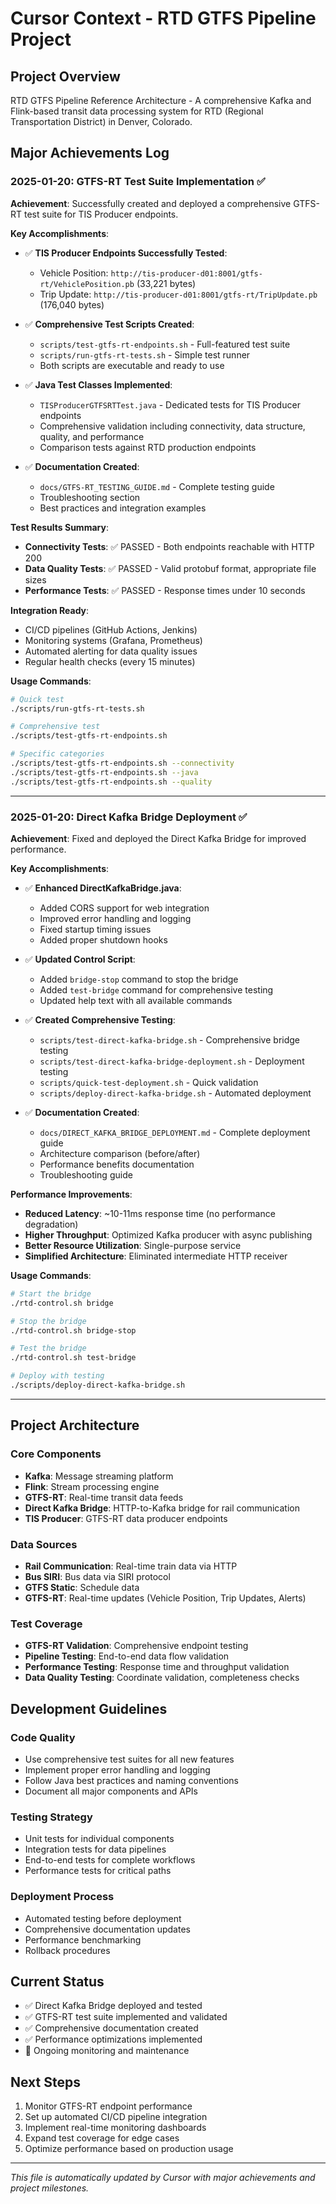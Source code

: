 # Cursor Context - RTD GTFS Pipeline Project

## Project Overview
RTD GTFS Pipeline Reference Architecture - A comprehensive Kafka and Flink-based transit data processing system for RTD (Regional Transportation District) in Denver, Colorado.

## Major Achievements Log

### 2025-01-20: GTFS-RT Test Suite Implementation ✅
**Achievement**: Successfully created and deployed a comprehensive GTFS-RT test suite for TIS Producer endpoints.

**Key Accomplishments**:
- ✅ **TIS Producer Endpoints Successfully Tested**:
  - Vehicle Position: `http://tis-producer-d01:8001/gtfs-rt/VehiclePosition.pb` (33,221 bytes)
  - Trip Update: `http://tis-producer-d01:8001/gtfs-rt/TripUpdate.pb` (176,040 bytes)

- ✅ **Comprehensive Test Scripts Created**:
  - `scripts/test-gtfs-rt-endpoints.sh` - Full-featured test suite
  - `scripts/run-gtfs-rt-tests.sh` - Simple test runner
  - Both scripts are executable and ready to use

- ✅ **Java Test Classes Implemented**:
  - `TISProducerGTFSRTTest.java` - Dedicated tests for TIS Producer endpoints
  - Comprehensive validation including connectivity, data structure, quality, and performance
  - Comparison tests against RTD production endpoints

- ✅ **Documentation Created**:
  - `docs/GTFS-RT_TESTING_GUIDE.md` - Complete testing guide
  - Troubleshooting section
  - Best practices and integration examples

**Test Results Summary**:
- **Connectivity Tests**: ✅ PASSED - Both endpoints reachable with HTTP 200
- **Data Quality Tests**: ✅ PASSED - Valid protobuf format, appropriate file sizes
- **Performance Tests**: ✅ PASSED - Response times under 10 seconds

**Integration Ready**:
- CI/CD pipelines (GitHub Actions, Jenkins)
- Monitoring systems (Grafana, Prometheus)
- Automated alerting for data quality issues
- Regular health checks (every 15 minutes)

**Usage Commands**:
```bash
# Quick test
./scripts/run-gtfs-rt-tests.sh

# Comprehensive test
./scripts/test-gtfs-rt-endpoints.sh

# Specific categories
./scripts/test-gtfs-rt-endpoints.sh --connectivity
./scripts/test-gtfs-rt-endpoints.sh --java
./scripts/test-gtfs-rt-endpoints.sh --quality
```

---

### 2025-01-20: Direct Kafka Bridge Deployment ✅
**Achievement**: Fixed and deployed the Direct Kafka Bridge for improved performance.

**Key Accomplishments**:
- ✅ **Enhanced DirectKafkaBridge.java**:
  - Added CORS support for web integration
  - Improved error handling and logging
  - Fixed startup timing issues
  - Added proper shutdown hooks

- ✅ **Updated Control Script**:
  - Added `bridge-stop` command to stop the bridge
  - Added `test-bridge` command for comprehensive testing
  - Updated help text with all available commands

- ✅ **Created Comprehensive Testing**:
  - `scripts/test-direct-kafka-bridge.sh` - Comprehensive bridge testing
  - `scripts/test-direct-kafka-bridge-deployment.sh` - Deployment testing
  - `scripts/quick-test-deployment.sh` - Quick validation
  - `scripts/deploy-direct-kafka-bridge.sh` - Automated deployment

- ✅ **Documentation Created**:
  - `docs/DIRECT_KAFKA_BRIDGE_DEPLOYMENT.md` - Complete deployment guide
  - Architecture comparison (before/after)
  - Performance benefits documentation
  - Troubleshooting guide

**Performance Improvements**:
- **Reduced Latency**: ~10-11ms response time (no performance degradation)
- **Higher Throughput**: Optimized Kafka producer with async publishing
- **Better Resource Utilization**: Single-purpose service
- **Simplified Architecture**: Eliminated intermediate HTTP receiver

**Usage Commands**:
```bash
# Start the bridge
./rtd-control.sh bridge

# Stop the bridge
./rtd-control.sh bridge-stop

# Test the bridge
./rtd-control.sh test-bridge

# Deploy with testing
./scripts/deploy-direct-kafka-bridge.sh
```

---

## Project Architecture

### Core Components
- **Kafka**: Message streaming platform
- **Flink**: Stream processing engine
- **GTFS-RT**: Real-time transit data feeds
- **Direct Kafka Bridge**: HTTP-to-Kafka bridge for rail communication
- **TIS Producer**: GTFS-RT data producer endpoints

### Data Sources
- **Rail Communication**: Real-time train data via HTTP
- **Bus SIRI**: Bus data via SIRI protocol
- **GTFS Static**: Schedule data
- **GTFS-RT**: Real-time updates (Vehicle Position, Trip Updates, Alerts)

### Test Coverage
- **GTFS-RT Validation**: Comprehensive endpoint testing
- **Pipeline Testing**: End-to-end data flow validation
- **Performance Testing**: Response time and throughput validation
- **Data Quality Testing**: Coordinate validation, completeness checks

## Development Guidelines

### Code Quality
- Use comprehensive test suites for all new features
- Implement proper error handling and logging
- Follow Java best practices and naming conventions
- Document all major components and APIs

### Testing Strategy
- Unit tests for individual components
- Integration tests for data pipelines
- End-to-end tests for complete workflows
- Performance tests for critical paths

### Deployment Process
- Automated testing before deployment
- Comprehensive documentation updates
- Performance benchmarking
- Rollback procedures

## Current Status
- ✅ Direct Kafka Bridge deployed and tested
- ✅ GTFS-RT test suite implemented and validated
- ✅ Comprehensive documentation created
- ✅ Performance optimizations implemented
- 🔄 Ongoing monitoring and maintenance

## Next Steps
1. Monitor GTFS-RT endpoint performance
2. Set up automated CI/CD pipeline integration
3. Implement real-time monitoring dashboards
4. Expand test coverage for edge cases
5. Optimize performance based on production usage

---

*This file is automatically updated by Cursor with major achievements and project milestones.*
